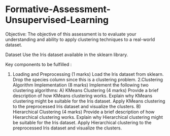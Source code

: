 # Formative-Assessment-Unsupervised-Learning
Objective:
The objective of this assessment is to evaluate your understanding and ability to apply clustering techniques to a real-world dataset.

Dataset
Use the Iris dataset available in the sklearn library.

Key components to be fulfilled :

1. Loading and Preprocessing (1 marks)
Load the Iris dataset from sklearn.
Drop the species column since this is a clustering problem.
2.Clustering Algorithm Implementation (8 marks)
Implement the following two clustering algorithms:
A) KMeans Clustering (4 marks)
Provide a brief description of how KMeans clustering works.
Explain why KMeans clustering might be suitable for the Iris dataset.
Apply KMeans clustering to the preprocessed Iris dataset and visualize the clusters.
B) Hierarchical Clustering (4 marks)
Provide a brief description of how Hierarchical clustering works.
Explain why Hierarchical clustering might be suitable for the Iris dataset.
Apply Hierarchical clustering to the preprocessed Iris dataset and visualize the clusters.
